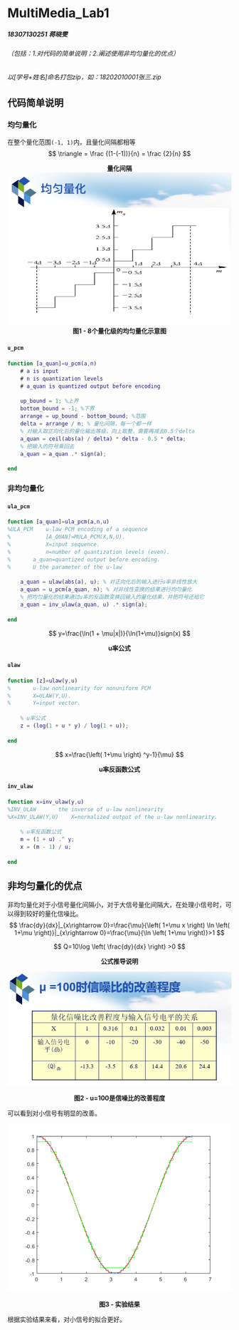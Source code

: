 # MultiMedia_Lab1

##### 18307130251 蒋晓雯

###### （包括：1.对代码的简单说明；2.阐述使用非均匀量化的优点）

###### 以[学号+姓名]命名打包zip，如：18202010001张三.zip

## 代码简单说明

### 均匀量化

在整个量化范围`(-1, 1)`内，且量化间隔都相等
$$
\triangle = \frac {(1-(-1))}{n} = \frac {2}{n}
$$

<center><strong>量化间隔</strong></center>

<img src="images\均匀量化.png" alt="均匀量化" style="zoom: 67%;" />

<center><strong>图1 - 8个量化级的均匀量化示意图</strong></center>

#### `u_pcm`

```matlab
function [a_quan]=u_pcm(a,n)
	# a is input
	# n is quantization levels
	# a_quan is quantized output before encoding
	
    up_bound = 1; %上界
    bottom_bound = -1; %下界
    arrange = up_bound - bottom_bound; %范围
    delta = arrange / n; % 量化间隔，每一个都一样
    % 对输入取正向化后的量化输出等级，向上取整，需要再减去0.5个delta
    a_quan = ceil(abs(a) / delta) * delta - 0.5 * delta;
    % 把输入的符号乘回去
    a_quan = a_quan .* sign(a);

end
```

### 非均匀量化

#### `ula_pcm`

```matlab
function [a_quan]=ula_pcm(a,n,u)
%ULA_PCM 	u-law PCM encoding of a sequence
%       	[A_QUAN]=MULA_PCM(X,N,U).
%       	X=input sequence.
%       	n=number of quantization levels (even).     	
%		a_quan=quantized output before encoding.
%       U the parameter of the u-law

    a_quan = ulaw(abs(a), u); % 对正向化后的输入进行u率非线性放大
    a_quan = u_pcm(a_quan, n); % 对非线性变换的结果进行均匀量化
    % 把均匀量化的结果通过u率的反函数变换回输入的量化结果，并把符号还给它
    a_quan = inv_ulaw(a_quan, u) .* sign(a); 
    
end
```

$$
y=\frac{\ln(1 + \mu|x|)}{\ln(1+\mu)}sign(x)
$$

<center><strong>u率公式</strong></center>

#### `ulaw`

```matlab
function [z]=ulaw(y,u)
%		u-law nonlinearity for nonuniform PCM
%		X=ULAW(Y,U).
%		Y=input vector.

    % u率公式
    z = (log(1 + u * y) / log(1 + u));

end
```

$$
x=\frac{\left( 1+\mu \right) ^y-1}{\mu}
$$

<center><strong>u率反函数公式</strong></center>

#### `inv_ulaw`

```matlab
function x=inv_ulaw(y,u)
%INV_ULAW		the inverse of u-law nonlinearity
%X=INV_ULAW(Y,U)	X=normalized output of the u-law nonlinearity.

	% u率反函数公式
    m = (1 + u) .^ y;
    x = (m - 1) / u;
    
end
```

## 非均匀量化的优点

非均匀量化对于小信号量化间隔小，对于大信号量化间隔大，在处理小信号时，可以得到较好的量化信噪比。
$$
\frac{dy}{dx}|_{x\rightarrow 0}=\frac{\mu}{\left( 1+\mu x \right) \ln \left( 1+\mu \right)}|_{x\rightarrow 0}=\frac{\mu}{\ln \left( 1+\mu \right)}>1
$$

$$
Q=10\log \left( \frac{dy}{dx} \right) >0
$$

<center><strong>公式推导说明</strong></center>

![非均匀量化信噪比](images\非均匀量化信噪比.png)

<center><strong>图2 - u=100是信噪比的改善程度</strong></center>

可以看到对小信号有明显的改善。

![实验结果](images\实验结果.bmp)

<center><strong>图3 - 实验结果</strong></center>

根据实验结果来看，对小信号的拟合更好。